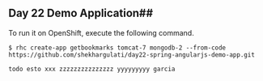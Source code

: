 ## Day 22 Demo Application##

To run it on OpenShift, execute the following command.

```
$ rhc create-app getbookmarks tomcat-7 mongodb-2 --from-code https://github.com/shekhargulati/day22-spring-angularjs-demo-app.git

todo esto xxx zzzzzzzzzzzzzzz yyyyyyyyy garcia
```
